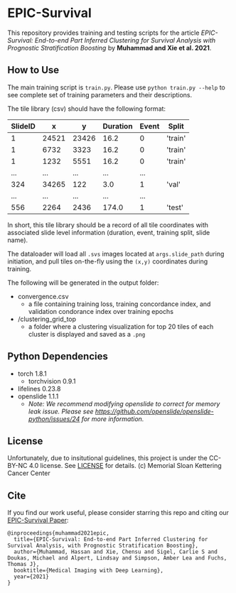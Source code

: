 # EPIC-Survival 

This repository provides training and testing scripts for the article *EPIC-Survival: End-to-end Part Inferred Clustering for Survival Analysis with Prognostic Stratification Boosting* by **Muhammad and Xie et al. 2021**.

## How to Use
The main training script is `train.py`. Please use `python train.py --help` to see complete set of training parameters and their descriptions.

The tile library (csv) should have the following format:

SlideID | x | y | Duration | Event | Split
------------ | ------------- | -------------| -------------| ------------- | -------------
1 | 24521 | 23426 | 16.2 | 0 | 'train'
1 | 6732 | 3323 | 16.2 | 0 | 'train'
1 | 1232 | 5551 | 16.2 | 0| 'train'
... | ... | ... | ... | ... 
324 | 34265 | 122 | 3.0 | 1 | 'val'
... | ... | ... | ... | ... 
556 | 2264 | 2436 | 174.0 | 1 | 'test'

In short, this tile library should be a record of all tile coordinates with associated slide level information (duration, event, training split, slide name).

The dataloader will load all `.svs` images located at `args.slide_path` during initiation, and pull tiles on-the-fly using the `(x,y)` coordinates during training.

The following will be generated in the output folder:
* convergence.csv
  * a file containing training loss, training concordance index, and validation condorance index over training epochs
* /clustering_grid_top
  * a folder where a clustering visualization for top 20 tiles of each cluster is displayed and saved as a `.png` 

## Python Dependencies
* torch 1.8.1
  * torchvision 0.9.1
* lifelines 0.23.8
* openslide 1.1.1
  * *Note: We recommend modifying openslide to correct for memory leak issue. Please see https://github.com/openslide/openslide-python/issues/24 for more information.*

## License
Unfortunately, due to insitutional guidelines, this project is under the CC-BY-NC 4.0 license. See [LICENSE](LICENSE.md) for details. (c) Memorial Sloan Kettering Cancer Center

## Cite
If you find our work useful, please consider starring this repo and citing our [EPIC-Survival Paper](https://openreview.net/pdf?id=JSSwHS_GU63):
```
@inproceedings{muhammad2021epic,
  title={EPIC-Survival: End-to-end Part Inferred Clustering for Survival Analysis, with Prognostic Stratification Boosting},
  author={Muhammad, Hassan and Xie, Chensu and Sigel, Carlie S and Doukas, Michael and Alpert, Lindsay and Simpson, Amber Lea and Fuchs, Thomas J},
  booktitle={Medical Imaging with Deep Learning},
  year={2021}
}
```
